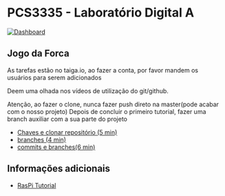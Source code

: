 # PCS3335 - Laboratório Digital A

[![Dashboard](https://img.shields.io/badge/taiga.io-dashboard-blue)](https://tree.taiga.io/project/joaovcmiranda-pcs3335/backlog "Taiga.io")


## Jogo da Forca

As tarefas estão no taiga.io, ao fazer a conta, por favor mandem os usuários para serem adicionados

Deem uma olhada nos vídeos de utilização do git/github.

Atenção, ao fazer o clone, nunca fazer push direto na master(pode acabar com o nosso projeto)
Depois de concluir o primeiro tutorial, fazer uma branch auxiliar com a sua parte do projeto


- [Chaves e clonar repositório (5 min)](https://www.youtube.com/watch?v=9gkb81GKmVI)
- [branches (4 min)](https://www.youtube.com/watch?v=b9LTz6joMf8)
- [commits e branches(6 min)](https://youtu.be/i_23KUAEtUM?t=53)

## Informações adicionais

- [RasPi Tutorial](tutorial_raspi.md)
